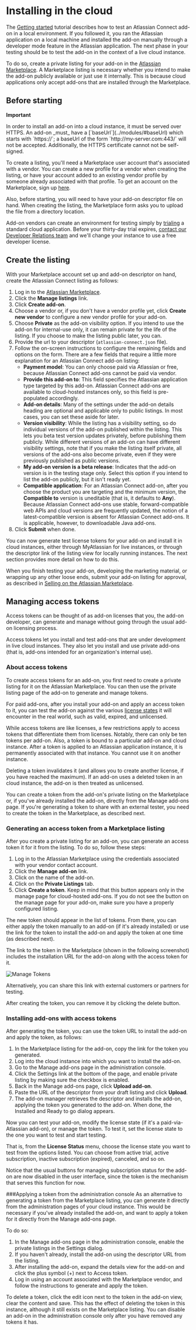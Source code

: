 # Installing in the cloud

The [Getting started](../guides/getting-started.html) tutorial describes how to test an Atlassian
Connect add-on in a local environment. If you followed it, you ran the Atlassian application on a
local machine and installed the add-on manually through a developer mode feature in the Atlassian
application. The next phase in your testing should be to test the add-on in the context of a live
cloud instance.

To do so, create a private listing for your add-on in the [Atlassian Marketplace](https://marketplace.atlassian.com/). 
A Marketplace listing is necessary whether you intend to make the add-on publicly available or just
use it internally. This is because cloud applications only accept add-ons that are installed
through the Marketplace.

## Before starting

<div class="aui-message warning">
    <p class="title">
        <span class="aui-icon icon-warning"></span>
        <strong>Important</strong>
    </p>
    In order to install an add-on into a cloud instance, it must be served over HTTPS. An add-on
    _must_ have a [`baseUrl`](../modules/#baseUrl) which starts with `https://`; a baseUrl of the form
    `http://my-server.com:443/` will not be accepted. Additionally, the HTTPS certificate cannot not be self-signed.
</div>

To create a listing, you'll need a Marketplace user account that's associated with a vendor. You can
create a new profile for a vendor when creating the listing, or have your account added to an
existing vendor profile by someone already associated with that profile. To get an account on the
Marketplace, sign up [here](https://id.atlassian.com/profile/signUp.action?application=mpac&continue=https://marketplace.atlassian.com/).

Also, before starting, you will need to have your add-on descriptor file on hand. When creating the
listing, the Marketplace form asks you to upload the file from a directory location.

Add-on vendors can create an environment for testing simply by [trialing](https://www.atlassian.com/try)
a standard cloud application. Before your thirty-day trial expires, [contact our Developer Relations team](https://developer.atlassian.com/help#contact-us) and we'll change your instance to use a free developer license.

## Create the listing
With your Marketplace account set up and add-on descriptor on hand, create the Atlassian Connect
listing as follows:

1. Log in to the [Atlassian Marketplace](https://marketplace.atlassian.com/).
2. Click the **Manage listings** link.
3. Click **Create add-on**.
4. Choose a vendor or, if you don't have a vendor profile yet, click **Create new vendor** to
configure a new vendor profile for your add-on.
5. Choose **Private** as the add-on visibility option. If you intend to use the add-on for
internal-use only, it can remain private for the life of the listing. If you choose to make the
listing public later, you can.
6. Provide the url to your descriptor (`atlassian-connect.json` file).
7. Follow the on-screen instructions to configure the remaining fields and options on the form.
There are a few fields that require a little more explanation for an Atlassian Connect add-on
listing:
	- **Payment model**: You can only choose paid via Atlassian or free, because Atlassian Connect
add-ons cannot be paid via vendor.
	- **Provide this add-on to**: This field specifies the Atlassian application type targeted by
this add-on. Atlassian Connect add-ons are available to cloud-hosted instances only, so this field is
pre-populated accordingly.
	- **Add-on details**: Many of the settings under the add-on details heading are optional and
applicable only to public listings. In most cases, you can set these aside for later.
	- **Version visibility**: While the listing has a visibility setting, so do individual versions
of the add-on published within the listing. This lets you beta test version updates privately,
before publishing them publicly. While different versions of an add-on can have different visibility
settings, note that if you make the listing itself private, all versions of the add-ons also become
private, even if they were previously published as public versions.
	- **My add-on version is a beta release**: Indicates that the add-on version is in the testing
stage only. Select this option if you intend to list the add-on publicly, but it isn't ready yet.
	- **Compatible application**: For an Atlassian Connect add-on, after you choose the product you
are targeting and the minimum version, the **Compatible to** version is uneditable (that is, it defaults to **Any**). 
Because Atlassian Connect add-ons use stable, forward-compatible web APIs and cloud versions are frequently updated, 
the notion of a latest-compatible version is absent for Atlassian Connect add-ons. It is applicable, however, 
to downloadable Java add-ons.
8. Click **Submit** when done.

You can now generate test license tokens for your add-on and install it in cloud instances,
either through MyAtlassian for live instances, or through the descriptor link of the
listing view for locally running instances. The next section provides more detail on how to do this.

When you finish testing your add-on, developing the marketing material, or wrapping up any other
loose ends, submit your add-on listing for approval, as described in [Selling on the Atlassian
Marketplace](./selling-on-marketplace.html).

## Managing access tokens

Access tokens can be thought of as add-on licenses that you, the add-on developer, can generate and
manage without going through the usual add-on licensing process.

Access tokens let you install and test add-ons that are under development in live cloud
instances. They also let you install and use private add-ons (that is, add-ons intended for an
organization's internal use).

### About access tokens
To create access tokens for an add-on, you first need to create a private listing for it on the
Atlassian Marketplace. You can then use the private listing page of the add-on to generate and
manage tokens.

For paid add-ons, after you install your add-on and apply an access token to it, you can test the
add-on against the various [license states](../concepts/licensing.html) it will encounter in the
real world, such as valid, expired, and unlicensed.

While access tokens are like licenses, a few restrictions apply to access tokens that differentiate
them from licenses. Notably, there can only be ten tokens per add-on. Also, a token is bound to a
particular add-on and cloud instance. After a token is applied to an Atlassian application
instance, it is permanently associated with that instance. You cannot use it on another instance.

Deleting a token invalidates it (and allows you to create another license, if you have reached the
maximum). If an add-on uses a deleted token in an cloud instance, the add-on is then treated as
unlicensed.

You can create a token from the add-on's private listing on the Marketplace or, if you've already
installed the add-on, directly from the Manage add-ons page. If you're generating a token to share
with an external tester, you need to create the token in the Marketplace, as described next.

### Generating an access token from a Marketplace listing
After you create a private listing for an add-on, you can generate an access token it for it from
the listing. To do so, follow these steps:

1. Log in to the Atlassian Marketplace using the credentials associated with your vendor contact account.
2. Click the **Manage add-on** link.
3. Click on the name of the add-on.
4. Click on the **Private Listings** tab.
5. Click **Create a token**.
Keep in mind that this button appears only in the manage page for cloud-hosted add-ons. If you do not
see the button on the manage page for your add-on, make sure you have a properly configured listing.

The new token should appear in the list of tokens. From there, you can either apply the token
manually to an add-on (if it's already installed) or use the link for the token to
install the add-on and apply the token at one time (as described next).

The link to the token in the Marketplace (shown in the following screenshot) includes the
installation URL for the add-on along with the access token for it.

<img src="../assets/images/accesstokenslisting.png" alt="Manage Tokens" />

Alternatively, you can share this link with external customers or partners for testing.

After creating the token, you can remove it by clicking the delete button.

### Installing add-ons with access tokens
After generating the token, you can use the token URL to install the add-on and apply the token,  as
follows:

1. In the Marketplace listing for the add-on, copy the link for the token you generated.
2. Log into the cloud instance into which you want to install the add-on.
3. Go to the Manage add-ons page in the administration console.
4. Click the Settings link at the bottom of the page, and enable private listing by making sure the
checkbox is enabled.
5. Back in the Manage add-ons page, click **Upload add-on**.
6. Paste the URL of the descriptor from your draft listing and click **Upload**.
7. The add-on manager retrieves the descriptor and installs the add-on, applying the token you
generated to the add-on. When done, the Installed and Ready to go dialog appears.

Now you can test your add-on, modify the license state (if it's a paid-via-Atlassian add-on), or
manage the token. To test it, set the license state to the one you want to test and start testing.

That is, from the **License Status** menu, choose the license state you want to test from the
options listed. You can choose from active trial, active subscription, inactive subscription
(expired), canceled, and so on.

Notice that the usual buttons for managing subscription status for the add-on are now disabled in
the user interface, since the token is the mechanism that serves this function for now.

###Applying a token from the administration console
As an alternative to generating a token from the Marketplace listing, you can generate it directly
from the administration pages of your cloud instance. This would be necessary if you've already
installed the add-on, and want to apply a token for it directly from the Manage add-ons page.

To do so:

1. In the Manage add-ons page in the administration console, enable the private listings in the
Settings dialog.
2. If you haven't already, install the add-on using the descriptor URL from the listing.
3. After installing the add-on, expand the details view for the add-on and click the plus symbol
(+) next to Access token.
4. Log in using an account associated with the Marketplace vendor, and follow the instructions to
generate and apply the token.

To delete a token, click the edit icon next to the token in the add-on view, clear the content and
save. This has the effect of deleting the token in this instance, although it still exists on the
Marketplace listing. You can disable an add-on in the administration console only after you have
removed any tokens it has.
